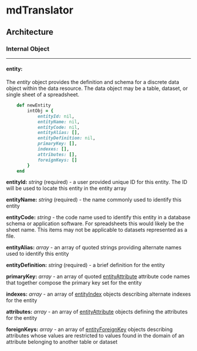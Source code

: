 # mdTranslator

## Architecture

### Internal Object
---
#### entity:

The *entity* object provides the definition and schema for a discrete data object within the data resource.  The data object may be a table, dataset, or single sheet of a spreadsheet.

````ruby
    def newEntity
        intObj = {
            entityId: nil,
            entityName: nil,
            entityCode: nil,
            entityAlias: [],
            entityDefinition: nil,
            primaryKey: [],
            indexes: [],
            attributes: [],
            foreignKeys: []
        }
    end
````

__entityId:__ *string* (required) - a user provided unique ID for this entity.  The ID will be used to locate this entity in the entity array

__entityName:__ *string* (required) - the name commonly used to identify this entity

__entityCode:__ *string* - the code name used to identify this entity in a database schema or application software. For spreadsheets this would likely be the sheet name. This items may not be applicable to datasets represented as a file.

__entityAlias:__ *array* - an array of quoted strings providing alternate names used to identify this entity

__entityDefinition:__ *string* (required) - a brief definition for the entity

__primaryKey:__ *array* - an array of quoted [entityAttribute](../mdtranslator/entityAttribute.md) attribute code names that together compose the primary key set for the entity

__indexes:__ *array* - an array of [entityIndex](../mdtranslator/entityIndex.md) objects describing alternate indexes for the entity

__attributes:__ *array* - an array of [entityAttribute](../mdtranslator/entityAttribute.md) objects defining the attributes for the entity

__foreignKeys:__ *array* - an array of [entityForeignKey](../mdtranslator/entityForeignKey.md) objects describing attributes whose values are restricted to values found in the domain of an attribute belonging to another table or dataset
